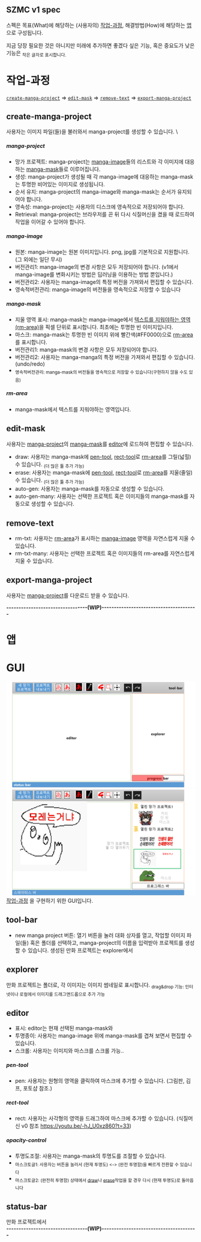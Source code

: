 ## SZMC v1 spec

스펙은 목표(What)에 해당하는 (사용자의) [작업-과정](#작업-과정), 해결방법(How)에 해당하는 [앱](#앱)으로 구성됩니다. 

지금 당장 필요한 것은 아니지만 미래에 추가하면 좋겠다 싶은 기능, 혹은 중요도가 낮은 기능은 <sub>작은 글자로 표시합니다.</sub> 


# 작업-과정

[`create-manga-project`](#create-manga-project) => [`edit-mask`](#edit-mask) => [`remove-text`](#edit-mask) => [`export-manga-project`](#export-manga-project)


## create-manga-project
사용자는 이미지 파일(들)을 불러와서 manga-project를 생성할 수 있습니다. \
##### manga-project
- 망가 프로젝트: manga-project는 [manga-image](#manga-image)들의 리스트와 각 이미지에 대응하는 [manga-mask](#manga-mask)들로 이루어집니다.
- 생성: manga-project가 생성될 때 각 manga-image에 대응하는 manga-mask는 투명한 비어있는 이미지로 생성됩니다.
- 순서 유지: manga-project의 manga-image와 manga-mask는 순서가 유지되어야 합니다.
- 영속성: manga-project는 사용자의 디스크에 영속적으로 저장되어야 합니다.
- Retrieval: manga-project는 브라우저를 끈 뒤 다시 식질머신을 켰을 때 로드하여 작업을 이어갈 수 있어야 합니다.
##### manga-image
- 원본: manga-image는 원본 이미지입니다. png, jpg를 기본적으로 지원합니다. (그 외에는 일단 무시)
- 버전관리1: manga-image의 변경 사항은 모두 저장되어야 합니다. (v1에서 manga-image를 변화시키는 방법은 딥러닝을 이용하는 방법 뿐입니다.)
- 버전관리2: 사용자는 manga-image의 특정 버전을 가져와서 편집할 수 있습니다.
- 영속적버전관리: manga-image의 버전들을 영속적으로 저장할 수 있습니다
##### manga-mask
- 지울 영역 표시: manga-mask는 manga-image에서 [텍스트를 지워야하는 영역(rm-area)](#rm-area)을 픽셀 단위로 표시합니다. 최초에는 투명한 빈 이미지입니다.
- 마스크: manga-mask는 투명한 빈 이미지 위에 빨간색(#FF0000)으로 [rm-area](#rm-area)를 표시합니다.
- 버전관리1: manga-mask의 변경 사항은 모두 저장되어야 합니다.
- 버전관리2: 사용자는 manga-manga의 특정 버전을 가져와서 편집할 수 있습니다. (undo/redo)
- <sub> 영속적버전관리: manga-mask의 버전들을 영속적으로 저장할 수 있습니다(구현하지 않을 수도 있음) </sub>
##### rm-area
- manga-mask에서 텍스트를 지워야하는 영역입니다. 


## edit-mask
사용자는 [manga-project](#manga-project)의 [manga-mask](#manga-mask)를 [editor](#editor)에 로드하여 편집할 수 있습니다.
- draw: 사용자는 manga-mask에 [pen-tool](#pen-tool), [rect-tool](#rect-tool)로 [rm-area](#rm-area)를 그릴(넓힐) 수 있습니다. <sub>(더 많은 툴 추가 가능)</sub>
- erase: 사용자는 manga-mask에 [pen-tool](#pen-tool), [rect-tool](#rect-tool)로 [rm-area](#rm-area)를 지울(줄일) 수 있습니다. <sub>(더 많은 툴 추가 가능)</sub>
- auto-gen: 사용자는 manga-mask를 자동으로 생성할 수 있습니다.
- auto-gen-many: 사용자는 선택한 프로젝트 혹은 이미지들의 manga-mask를 자동으로 생성할 수 있습니다.

## remove-text
- rm-txt: 사용자는 [rm-area](#rm-area)가 표시하는 [manga-image](#manga-image) 영역을 자연스럽게 지울 수 있습니다.
- rm-txt-many: 사용자는 선택한 프로젝트 혹은 이미지들의 rm-area를 자연스럽게 지울 수 있습니다.

## export-manga-project
사용자는 [manga-project](#manga-project)를 다운로드 받을 수 있습니다.

**---------------------------------(WIP)---------------------------------------**
# 앱 
# GUI 
![구이](imgs/Slide1.PNG)
![상세](imgs/Slide4.PNG)
[작업-과정](#작업-과정) 을 구현하기 위한 GUI입니다.
## tool-bar
- new manga project 버튼: 열기 버튼을 눌러 대화 상자를 열고, 작업할 이미지 파일(들) 혹은 폴더를 선택하고, manga-project의 이름을 입력받아 프로젝트를 생성할 수 있습니다. 생성된 만화 프로젝트는 explorer에서 
## explorer
만화 프로젝트는 폴더로, 각 이미지는 이미지 썸네일로 표시합니다.
<sub>drag&drop 기능: 인터넷이나 로컬에서 이미지를 드래그앤드롭으로 추가 가능</sub>
## editor
- 표시: editor는 현재 선택된 manga-mask와 
- 투명종이: 사용자는 manga-image 위에 manga-mask를 겹쳐 보면서 편집할 수 있습니다.
- 스크롤: 사용자는 이미지와 마스크를 스크롤 가능..

##### pen-tool
- pen: 사용자는 원형의 영역을 클릭하여 마스크에 추가할 수 있습니다. (그림판, 김프, 포토샵 참조.)
##### rect-tool
- rect: 사용자는 사각형의 영역을 드래그하여 마스크에 추가할 수 있습니다. (식질머신 v0 참조 https://youtu.be/-hJ_U0xz860?t=33)
##### opacity-control
- 투명도조절: 사용자는 manga-mask의 투명도를 조절할 수 있습니다. 
- <sub>마스크토글1: 사용자는 버튼을 눌러서 (현재 투명도) <-> (완전 투명함)을 빠르게 전환할 수 있습니다</sub>
- <sub>마스크토글2: (완전히 투명함) 상태에서 [draw](#draw)나 [erase](#erase)작업을 할 경우 다시 (현재 투명도)로 돌아옵니다</sub>

## status-bar


만화 프로젝트에서  
**---------------------------------(WIP)---------------------------------------**
